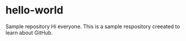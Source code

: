 # hello-world
Sample repository
Hi everyone.
This is a sample respository creeated to learn about GitHub.
